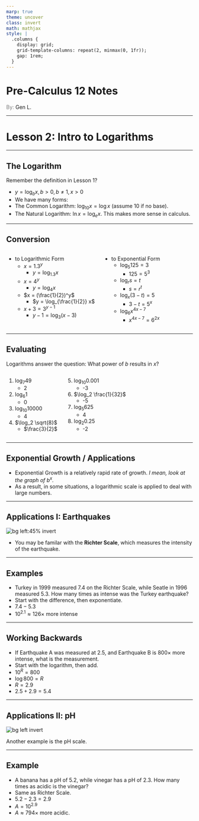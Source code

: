 ```yaml
---
marp: true
theme: uncover
class: invert
math: mathjax
style: |
  .columns {
    display: grid;
    grid-template-columns: repeat(2, minmax(0, 1fr));
    gap: 1rem;
  }
---
```


# <!--fit--> Pre-Calculus 12 Notes
<span style="color:grey">By:</span> Gen L.

<!--_footer: In partnership with Hyperion University, 2024-->

---

<!--paginate: true-->

# Lesson 2: Intro to Logarithms

---

## The Logarithm

Remember the definition in Lesson 1?

* $y = \log_b x, b > 0, b \neq 1, x > 0$
* We have many forms:
* The Common Logarithm: $\log_10 x = \log x$ (assume 10 if no base).
* The Natural Logarithm: $\ln x = \log_e x$. This makes more sense in calculus.

---

## Conversion

<div class = "columns">

<span>

* to Logarithmic Form
    * $x = 1.3^y$
        * $y = \log_{1.3} x$
    * $x = 4^y$ 
        * $y = \log_4 x$
    * $x = (\frac{1}{2})^y$ 
        * $y = \log_{\frac{1}{2}} x$
    * $x + 3 = 3^{y - 1}$ 
        * $y - 1 = \log_3 (x - 3)$

</span>
<span>

* to Exponential Form
    * $\log_5 125 = 3$ 
        * $125 = 5^3$
    * $\log_r s = t$
        * $s = r^t$
    * $\log_x (3 - t) = 5$ 
        * $3 - t = 5^x$
    * $\log_6 x^{4x - 7}$
        * $x^{4x - 7} = 6^{2x}$

</span>
</div>

---

## Evaluating

Logarithms answer the question: What power of $b$ results in $x$?

<div class = "columns">
<span>

1) $\log_7 49$
    * 2
2) $\log_6 1$
    * 0
3) $\log_{10} 10000$
    * 4
4) $\log_2 \sqrt{8}$
    * $\frac{3}{2}$

</span>
<span>

5) $\log_{10} 0.001$
    * -3
6) $\log_2 \frac{1}{32}$
    * -5
7) $\log_5 625$
    * 4
8) $\log_2 0.25$
    * -2

</span>
</div>

---

## Exponential Growth / Applications

* Exponential Growth is a relatively rapid rate of growth. *I mean, look at the graph of $b^x$.*
* As a result, in some situations, a logarithmic scale is applied to deal with large numbers.

---

## Applications I: Earthquakes

![bg left:45% invert](https://byjus-answer-creation.s3.amazonaws.com/uploads/7886Physics_629f2fae5fa413c6820ee83e.jpg_img_upload_solution_2022-07-30%2006:59:04.511183.png)

* You may be familar with the **Richter Scale**, which measures the intensity of the earthquake.

---

## Examples

* Turkey in 1999 measured 7.4 on the Richter Scale, while Seatle in 1996 measured 5.3. How many times as intense was the Turkey earthquake?
* Start with the difference, then exponentiate.
* $7.4 - 5.3$
* $10^{2.1} \approx 126\times$ more intense

---

## Working Backwards

* If Earthquake A was measured at 2.5, and Earthquake B is 800$\times$ more intense, what is the measurement.
* Start with the logarithm, then add.
* $10^R = 800$
* $\log 800 = R$
* $R = 2.9$
* $2.5 + 2.9 = 5.4$

---

## Applications II: pH

![bg left invert](https://chem.libretexts.org/@api/deki/files/79452/CK12_Screenshot_21-9-1.png?revision=1&size=bestfit&width=402&height=502)

Another example is the pH scale.

---

## Example

* A banana has a pH of 5.2, while vinegar has a pH of 2.3. How many times as acidic is the vinegar?
* Same as Richter Scale.
* $5.2 - 2.3 = 2.9$
* $A = 10^{2.9}$
* $A \approx 794\times$ more acidic.